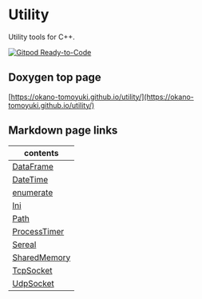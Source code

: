 # Utility

Utility tools for C++.

[![Gitpod Ready-to-Code](https://img.shields.io/badge/Gitpod-Ready--to--Code-blue?logo=gitpod)](https://gitpod.io/#https://github.com/okano-tomoyuki/utility)

## Doxygen top page

[https://okano-tomoyuki.github.io/utility/](https://okano-tomoyuki.github.io/utility/)

## Markdown page links

| contents |
|    --    |
|[DataFrame](/test/utility/pythonian/data_frame/README.md)|
|[DateTime](/test/utility/date_time/README.md)|
|[enumerate](/test/utility/pythonian/enumerate/README.md)|
|[Ini](/test/utility/ini/README.md)|
|[Path](/test/utility/filesystem/README.md)|
|[ProcessTimer](test/utility/process_timer/README.md)|
|[Sereal](/test/utility/serial/README.md)|
|[SharedMemory](/test/utility/shared_memory/README.md)|
|[TcpSocket](/test/utility/tcp_socket/README.md)|
|[UdpSocket](/test/utility/udp_socket/README.md)|
